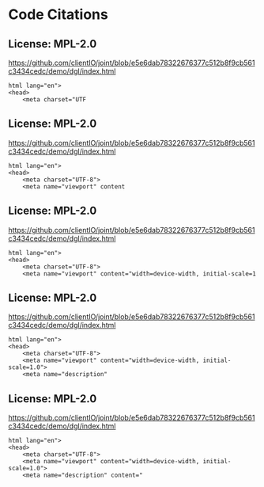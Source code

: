 # Code Citations

## License: MPL-2.0
https://github.com/clientIO/joint/blob/e5e6dab78322676377c512b8f9cb561c3434cedc/demo/dgl/index.html

```
html lang="en">
<head>
    <meta charset="UTF
```


## License: MPL-2.0
https://github.com/clientIO/joint/blob/e5e6dab78322676377c512b8f9cb561c3434cedc/demo/dgl/index.html

```
html lang="en">
<head>
    <meta charset="UTF-8">
    <meta name="viewport" content
```


## License: MPL-2.0
https://github.com/clientIO/joint/blob/e5e6dab78322676377c512b8f9cb561c3434cedc/demo/dgl/index.html

```
html lang="en">
<head>
    <meta charset="UTF-8">
    <meta name="viewport" content="width=device-width, initial-scale=1
```


## License: MPL-2.0
https://github.com/clientIO/joint/blob/e5e6dab78322676377c512b8f9cb561c3434cedc/demo/dgl/index.html

```
html lang="en">
<head>
    <meta charset="UTF-8">
    <meta name="viewport" content="width=device-width, initial-scale=1.0">
    <meta name="description"
```


## License: MPL-2.0
https://github.com/clientIO/joint/blob/e5e6dab78322676377c512b8f9cb561c3434cedc/demo/dgl/index.html

```
html lang="en">
<head>
    <meta charset="UTF-8">
    <meta name="viewport" content="width=device-width, initial-scale=1.0">
    <meta name="description" content="
```

